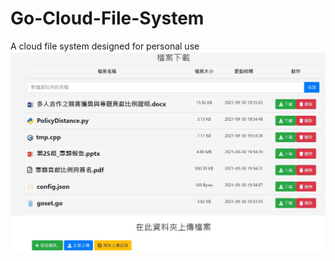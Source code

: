 # Go-Cloud-File-System
A cloud file system designed for personal use
![](https://github.com/alan890104/Go-Cloud-File-System/blob/master/tmp.jpg)
